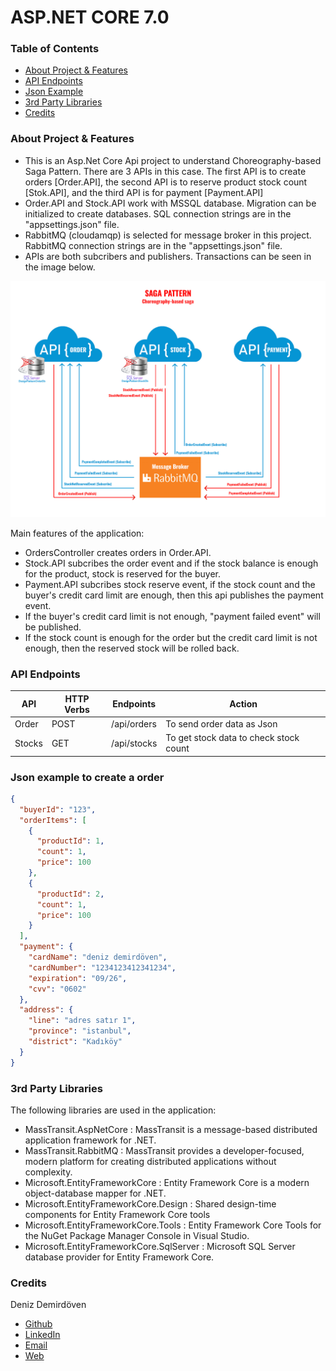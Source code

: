 # ASP.NET CORE 7.0

### Table of Contents

- [About Project & Features](#about-project--features)
- [API Endpoints](#api-endpoints)
- [Json Example](#json-example-to-create-a-order)
- [3rd Party Libraries](#3rd-party-libraries)
- [Credits](#credits)

### About Project & Features

- This is an Asp.Net Core Api project to understand Choreography-based Saga Pattern. There are 3 APIs in this case. The first API is to create orders [Order.API], the second API is to reserve product stock count [Stok.API], and the third API is for payment [Payment.API] 
- Order.API and Stock.API work with MSSQL database. Migration can be initialized to create databases. SQL connection strings are in the "appsettings.json" file.
- RabbitMQ (cloudamqp) is selected for message broker in this project. RabbitMQ connection strings are in the "appsettings.json" file.
- APIs are both subcribers and publishers. Transactions can be seen in the image below. 

![alt text](https://github.com/DenizDemirdoven/SagaChoreographyPattern/blob/master/saga-pattern-design-choreography.jpg)

Main features of the application:

- OrdersController creates orders in Order.API.
- Stock.API subcribes the order event and if the stock balance is enough for the product, stock is reserved for the buyer. 
- Payment.API subcribes stock reserve event, if the stock count and the buyer's credit card limit are enough, then this api publishes the payment event.
- If the buyer's credit card limit is not enough, "payment failed event" will be published.
- If the stock count is enough for the order but the credit card limit is not enough, then the reserved stock will be rolled back. 

### API Endpoints
| API               | HTTP Verbs | Endpoints        | Action                                 |
| ----------------- | ---------- | ---------------- | -------------------------------------- |
| Order             | POST       | /api/orders      | To send order data as Json             |
| Stocks            | GET        | /api/stocks      | To get stock data to check stock count |

### Json example to create a order

```json
{
  "buyerId": "123",
  "orderItems": [
    {
      "productId": 1,
      "count": 1,
      "price": 100
    },
    {
      "productId": 2,
      "count": 1,
      "price": 100
    }
  ],
  "payment": {
    "cardName": "deniz demirdöven",
    "cardNumber": "1234123412341234",
    "expiration": "09/26",
    "cvv": "0602"
  },
  "address": {
    "line": "adres satır 1",
    "province": "istanbul",
    "district": "Kadıköy"
  }
}
```
### 3rd Party Libraries

The following libraries are used in the application:

- MassTransit.AspNetCore : MassTransit is a message-based distributed application framework for .NET.
- MassTransit.RabbitMQ : MassTransit provides a developer-focused, modern platform for creating distributed applications without complexity.
- Microsoft.EntityFrameworkCore : Entity Framework Core is a modern object-database mapper for .NET.
- Microsoft.EntityFrameworkCore.Design : Shared design-time components for Entity Framework Core tools
- Microsoft.EntityFrameworkCore.Tools : Entity Framework Core Tools for the NuGet Package Manager Console in Visual Studio.
- Microsoft.EntityFrameworkCore.SqlServer : Microsoft SQL Server database provider for Entity Framework Core.

### Credits

Deniz Demirdöven

- [Github](https://github.com/DenizDemirdoven)
- [LinkedIn](https://www.linkedin.com/in/denizdemirdoven)
- [Email](mailto:denizdemirdoven@gmail.com)
- [Web](https://www.denizdemirdoven.com/)
